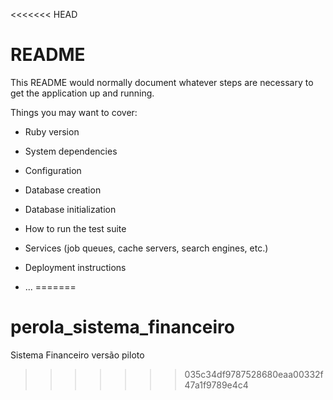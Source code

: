 <<<<<<< HEAD
# README

This README would normally document whatever steps are necessary to get the
application up and running.

Things you may want to cover:

* Ruby version

* System dependencies

* Configuration

* Database creation

* Database initialization

* How to run the test suite

* Services (job queues, cache servers, search engines, etc.)

* Deployment instructions

* ...
=======
# perola_sistema_financeiro
Sistema Financeiro versão piloto
>>>>>>> 035c34df9787528680eaa00332f47a1f9789e4c4
